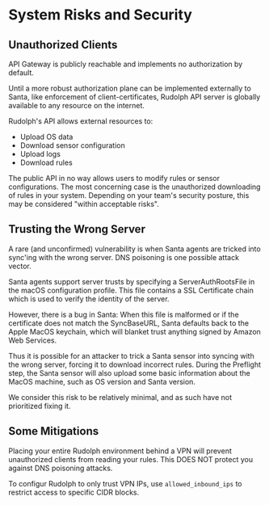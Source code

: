 # System Risks and Security

## Unauthorized Clients
API Gateway is publicly reachable and implements no authorization by default.

Until a more robust authorization plane can be implemented externally to Santa, like enforcement of client-certificates, Rudolph API server is globally available to any resource on the internet.

Rudolph's API allows external resources to:
 - Upload OS data
 - Download sensor configuration
 - Upload logs
 - Download rules

The public API in no way allows users to modify rules or sensor configurations. The most concerning case is the
unauthorized downloading of rules in your system. Depending on your team's security posture, this may be
considered "within acceptable risks".


## Trusting the Wrong Server
A rare (and unconfirmed) vulnerability is when Santa agents are tricked into sync'ing with the wrong server. DNS poisoning
is one possible attack vector.

Santa agents support server trusts by specifying a ServerAuthRootsFile in the macOS configuration profile. This file contains a SSL Certificate chain which is used to verify the identity of the server.

However, there is a bug in Santa: When this file is malformed or if the certificate does not match the SyncBaseURL, Santa defaults back to the Apple MacOS keychain, which will blanket trust anything signed by Amazon Web Services.

Thus it is possible for an attacker to trick a Santa sensor into syncing with the wrong server, forcing it to download incorrect rules. During the Preflight step, the Santa sensor will also upload some basic information about the MacOS machine, such as OS version and Santa version.

We consider this risk to be relatively minimal, and as such have not prioritized fixing it.


## Some Mitigations
Placing your entire Rudolph environment behind a VPN will prevent unauthorized clients from reading your rules. This
DOES NOT protect you against DNS poisoning attacks.

To configur Rudolph to only trust VPN IPs, use `allowed_inbound_ips` to restrict access to specific CIDR blocks.
